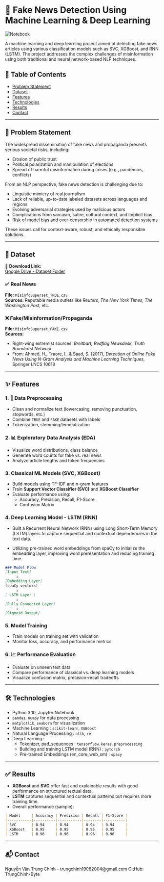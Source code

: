 # 📰 Fake News Detection Using Machine Learning & Deep Learning

![Notebook](https://img.shields.io/badge/Tool-Jupyter_Notebook-orange.svg)

A machine learning and deep learning project aimed at detecting fake news articles using various classification models such as SVC, XGBoost, and RNN (LSTM). The project addresses the complex challenges of misinformation using both traditional and neural network-based NLP techniques.


## 📂 Table of Contents
- [Problem Statement](#-problem-statement)
- [Dataset](#-dataset)
- [Features](#-features)
- [Technologies](#-technologies)
- [Results](#-results)
- [Contact](#-contact)

---

## 🧠 Problem Statement

The widespread dissemination of fake news and propaganda presents serious societal risks, including:

- Erosion of public trust
- Political polarization and manipulation of elections
- Spread of harmful misinformation during crises (e.g., pandemics, conflicts)

From an NLP perspective, fake news detection is challenging due to:

- Linguistic mimicry of real journalism
- Lack of reliable, up-to-date labeled datasets across languages and regions
- Evolving adversarial strategies used by malicious actors
- Complications from sarcasm, satire, cultural context, and implicit bias
- Risk of model bias and over-censorship in automated detection systems

These issues call for context-aware, robust, and ethically responsible solutions.

---

## 📁 Dataset

📎 **Download Link:**  
[Google Drive - Dataset Folder](https://drive.google.com/drive/folders/1mrX3vPKhEzxG96OCPpCeh9F8m_QKCM4z?usp=sharing)

### ✅ Real News  
**File:** `MisinfoSuperset_TRUE.csv`  
**Sources:** Reputable media outlets like *Reuters, The New York Times, The Washington Post*, etc.

### ❌ Fake/Misinformation/Propaganda  
**File:** `MisinfoSuperset_FAKE.csv`  
**Sources:**  
- Right-wing extremist sources: *Breitbart, Redflag Newsdesk, Truth Broadcast Network*  
- From: Ahmed, H., Traore, I., & Saad, S. (2017), *Detection of Online Fake News Using N-Gram Analysis and Machine Learning Techniques*, Springer LNCS 10618

---

## ✨ Features

### 1. 🧹 Data Preprocessing
- Clean and normalize text (lowercasing, removing punctuation, stopwords, etc.)
- Combine `TRUE` and `FAKE` datasets with labels
- Tokenization, stemming/lemmatization

### 2. 📊 Exploratory Data Analysis (EDA)
- Visualize word distributions, class balance
- Generate word counts for fake vs. real news
- Analyze article lengths and token frequencies

### 3. Classical ML Models (SVC, XGBoost)
- Build models using TF-IDF and n-gram features
- Train **Support Vector Classifier (SVC)** and **XGBoost Classifier**
- Evaluate performance using:
  - Accuracy, Precision, Recall, F1-Score
  - Confusion Matrix

### 4. Deep Learning Model - LSTM (RNN)

- Built a Recurrent Neural Network (RNN) using Long Short-Term Memory (LSTM) layers to capture sequential and contextual dependencies in the text data.

- Utilizing pre-trained word embeddings from spaCy to initialize the embedding layer, improving word preresentation and reducing training time.

```markdown
### Model Flow
[Input Text]
     ↓
[Embedding Layer]
(spaCy vectors)
     ↓
[ LSTM Layer ]
     ↓
[Fully Connected Layer]
     ↓
[Sigmoid Output]
```

### 5. Model Training
- Train models on training set with validation
- Monitor loss, accuracy, and performance metrics

### 6. 📈 Performance Evaluation
- Evaluate on unseen test data
- Compare performance of classical vs. deep learning models
- Visualize confusion matrix, precision-recall tradeoffs

---

## 🛠️ Technologies

- Python 3.10, Jupyter Notebook
- `pandas`, `numpy` for data processing
- `matplotlib`, `seaborn` for visualization
- Machine Learning : `scikit-learn`, `XGBoost`
- Natural Language Processing : `nltk`, `re`
- Deep Learning : 
  - Tokenizer, pad_sequences :  `tensorflow.keras.preprocessing`
  - Building and training LSTM model (RNN) : `pytorch`
  - Pre-trained Embeddings (en_core_web_sm) : `spacy` 
  
---

## ✅ Results

- **XGBoost** and **SVC** offer fast and explainable results with good performance on structured textual data.
- **LSTM** captures sequential and contextual patterns but requires more training time.
- Overall performance (sample):
  
```markdown
| Model     | Accuracy | Precision | Recall | F1-Score |
|-----------|----------|-----------|--------|----------|
| SVC       | 0.94     | 0.94      | 0.94   | 0.94     |
| XGBoost   | 0.95     | 0.95      | 0.95   | 0.95     |
| LSTM      | 0.96     | 0.96      | 0.96   | 0.96     |

```

---

## 📬 Contact
Nguyễn Văn Trung Chính – trungchinh19082004@gmail.com
GitHub: TrungChinh-Byte
